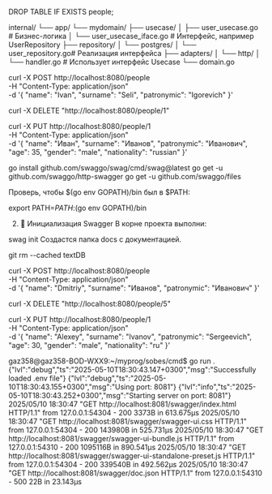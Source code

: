 
DROP TABLE IF EXISTS people;


internal/
└── app/
    └── mydomain/
        ├── usecase/
        │   ├── user_usecase.go        # Бизнес-логика
        │   └── user_usecase_iface.go  # Интерфейс, например UserRepository
        ├── repository/
        │   └── postgres/
        │       └── user_repository.go# Реализация интерфейса
        ├── adapters/
        │   └── http/
        │       └── handler.go         # Использует интерфейс Usecase
        └── domain.go


 curl -X POST http://localhost:8080/people \
  -H "Content-Type: application/json" \
  -d '{
    "name": "Ivan",
    "surname": "Seli",
    "patronymic": "Igorevich"
}'

curl -X DELETE "http://localhost:8080/people/1"


curl -X PUT http://localhost:8080/people/1 \
  -H "Content-Type: application/json" \
  -d '{
    "name": "Иван",
    "surname": "Иванов",
    "patronymic": "Иванович",
    "age": 35,
    "gender": "male",
    "nationality": "russian"
  }'






go install github.com/swaggo/swag/cmd/swag@latest
go get -u github.com/swaggo/http-swagger
go get -u github.com/swaggo/files

Проверь, чтобы $(go env GOPATH)/bin был в $PATH:


export PATH=$PATH:$(go env GOPATH)/bin

2. 📂 Инициализация Swagger
В корне проекта выполни:


swag init
Создастся папка docs с документацией.


git rm --cached textDB


curl -X POST http://localhost:8080/people \
  -H "Content-Type: application/json" \
  -d '{
    "name": "Dmitriy",
    "surname": "Иванов",
    "patronymic": "Иванович"
  }'

  curl -X DELETE "http://localhost:8080/people/5"


  curl -X PUT http://localhost:8080/people/1 \
  -H "Content-Type: application/json" \
  -d '{
    "name": "Alexey",
    "surname": "Ivanov",
    "patronymic": "Sergeevich",
    "age": 30,
    "gender": "male",
    "nationality": "ru"
  }'

  
gaz358@gaz358-BOD-WXX9:~/myprog/sobes/cmd$ go run .
{"lvl":"debug","ts":"2025-05-10T18:30:43.147+0300","msg":"Successfully loaded .env file"}
{"lvl":"debug","ts":"2025-05-10T18:30:43.155+0300","msg":"Using port: 8081"}
{"lvl":"info","ts":"2025-05-10T18:30:43.252+0300","msg":"Starting server on port: 8081"}
2025/05/10 18:30:47 "GET http://localhost:8081/swagger/index.html HTTP/1.1" from 127.0.0.1:54304 - 200 3373B in 613.675µs
2025/05/10 18:30:47 "GET http://localhost:8081/swagger/swagger-ui.css HTTP/1.1" from 127.0.0.1:54304 - 200 143980B in 525.731µs
2025/05/10 18:30:47 "GET http://localhost:8081/swagger/swagger-ui-bundle.js HTTP/1.1" from 127.0.0.1:54310 - 200 1095116B in 890.541µs
2025/05/10 18:30:47 "GET http://localhost:8081/swagger/swagger-ui-standalone-preset.js HTTP/1.1" from 127.0.0.1:54304 - 200 339540B in 492.562µs
2025/05/10 18:30:47 "GET http://localhost:8081/swagger/doc.json HTTP/1.1" from 127.0.0.1:54310 - 500 22B in 23.143µs










